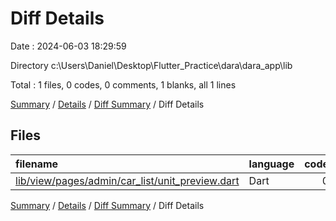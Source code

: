 # Diff Details

Date : 2024-06-03 18:29:59

Directory c:\\Users\\Daniel\\Desktop\\Flutter_Practice\\dara\\dara_app\\lib

Total : 1 files,  0 codes, 0 comments, 1 blanks, all 1 lines

[Summary](results.md) / [Details](details.md) / [Diff Summary](diff.md) / Diff Details

## Files
| filename | language | code | comment | blank | total |
| :--- | :--- | ---: | ---: | ---: | ---: |
| [lib/view/pages/admin/car_list/unit_preview.dart](/lib/view/pages/admin/car_list/unit_preview.dart) | Dart | 0 | 0 | 1 | 1 |

[Summary](results.md) / [Details](details.md) / [Diff Summary](diff.md) / Diff Details